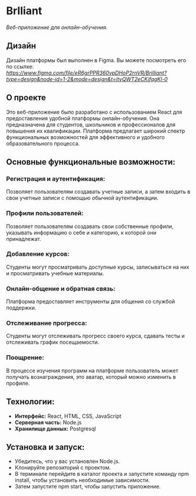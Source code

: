 # Brlliant

*Веб-приложение для онлайн-обучения.*

## Дизайн

Дизайн платформы был выполнен в Figma. Вы можете посмотреть его по ссылке: *https://www.figma.com/file/eR6grPPR360vpDHoP2rnVR/Brilliant?type=design&node-id=1-2&mode=design&t=itvQWT2eCKifqgKl-0*

## О проекте

Это веб-приложение было разработано с использованием React для предоставления удобной платформы онлайн-обучения. Она предназначена для студентов, школьников и профессионалов для повышения их квалификации. Платформа предлагает широкий спектр функциональных возможностей для эффективного и удобного образовательного процесса.

## Основные функциональные возможности:

### Регистрация и аутентификация:

Позволяет пользователям создавать учетные записи, а затем входить в свои учетные записи с помощью обычной аутентификации.

### Профили пользователей:

Позволяет пользователям создавать свои собственные профили, указывать информацию о себе и категорию, к которой они принадлежат.

### Добавление курсов:

Студенты могут просматривать доступные курсы, записываться на них и просматривать учебные материалы.

### Онлайн-общение и обратная связь:

Платформа предоставляет инструменты для общения со службой поддержки.

### Отслеживание прогресса:

Студенты могут отслеживать прогресс своего курса, сдавать тесты и отслеживать график посещаемости.

### Поощрение:

В процессе изучения программ на платформе пользователь может получать вознаграждения, это аватар, который можно изменить в профиле.

## Технологии:

* **Интерфейс:** React, HTML, CSS, JavaScript
* **Серверная часть:** Node.js
* **Хранилище данных:** Postgresql

## Установка и запуск:

* Убедитесь, что у вас установлен Node.js.
* Клонируйте репозиторий с проектом.
* В терминале перейдите в каталог проекта и запустите команду npm install, чтобы установить необходимые зависимости.
* Затем запустите npm start, чтобы запустить приложение.